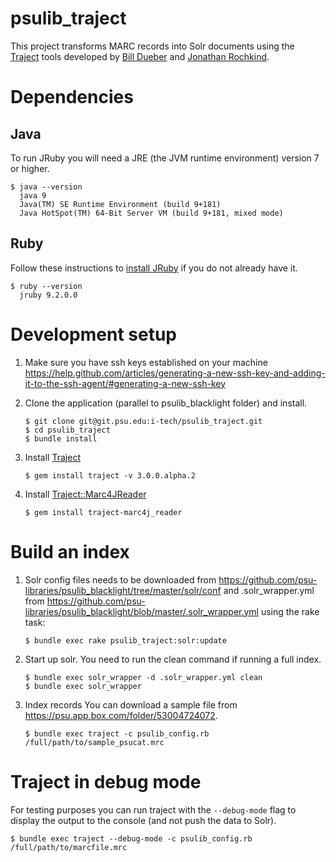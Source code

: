 # psulib_traject

This project transforms MARC records into Solr documents using the [Traject](https://github.com/traject-project/traject) tools developed by [Bill Dueber](https://github.com/billdueber/) and [Jonathan Rochkind](https://github.com/jrochkind).

# Dependencies
## Java
To run JRuby you will need a JRE (the JVM runtime environment) version 7 or higher.
```
$ java --version
  java 9
  Java(TM) SE Runtime Environment (build 9+181)
  Java HotSpot(TM) 64-Bit Server VM (build 9+181, mixed mode)
```

## Ruby
Follow these instructions to [install JRuby](https://github.com/psu-libraries/psulib_traject/wiki/Install-JRuby) if you do not already have it.
```
$ ruby --version
  jruby 9.2.0.0
```

# Development setup
1.  Make sure you have ssh keys established on your machine https://help.github.com/articles/generating-a-new-ssh-key-and-adding-it-to-the-ssh-agent/#generating-a-new-ssh-key
1.  Clone the application (parallel to psulib_blacklight folder) and install.
    ``` 
    $ git clone git@git.psu.edu:i-tech/psulib_traject.git
    $ cd psulib_traject
    $ bundle install
    ```
 
1.  Install [Traject](https://github.com/traject-project/traject)
    ```
    $ gem install traject -v 3.0.0.alpha.2
    ```
    
1. Install [Traject::Marc4JReader](https://github.com/traject/traject-marc4j_reader)
   ```
   $ gem install traject-marc4j_reader
   ```
   
# Build an index
1. Solr config files needs to be downloaded from https://github.com/psu-libraries/psulib_blacklight/tree/master/solr/conf and .solr_wrapper.yml from https://github.com/psu-libraries/psulib_blacklight/blob/master/.solr_wrapper.yml using the rake task:
   ```
   $ bundle exec rake psulib_traject:solr:update
   ```

1. Start up solr. You need to run the clean command if running a full index.
   ```
   $ bundle exec solr_wrapper -d .solr_wrapper.yml clean
   $ bundle exec solr_wrapper
   ```

1. Index records
   You can download a sample file from https://psu.app.box.com/folder/53004724072.
   ```
   $ bundle exec traject -c psulib_config.rb /full/path/to/sample_psucat.mrc 
   ```

# Traject in debug mode
For testing purposes you can run traject with the `--debug-mode` flag to
display the output to the console (and not push the data to Solr).
```
$ bundle exec traject --debug-mode -c psulib_config.rb /full/path/to/marcfile.mrc
```
